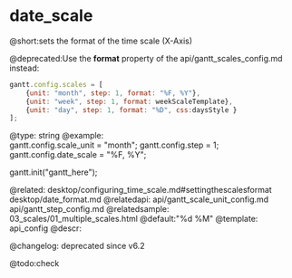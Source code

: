 date_scale
=============

@short:sets the format of the time scale (X-Axis)
	
@deprecated:Use the **format** property of the api/gantt_scales_config.md instead:

~~~js
gantt.config.scales = [
    {unit: "month", step: 1, format: "%F, %Y"},
    {unit: "week", step: 1, format: weekScaleTemplate},
    {unit: "day", step: 1, format: "%D", css:daysStyle }
];
~~~    


@type: string
@example:	
gantt.config.scale_unit = "month";
gantt.config.step = 1;
gantt.config.date_scale = "%F, %Y";

gantt.init("gantt_here");

@related:
	desktop/configuring_time_scale.md#settingthescalesformat
    desktop/date_format.md
@relatedapi:
	api/gantt_scale_unit_config.md
	api/gantt_step_config.md
@relatedsample:	
	03_scales/01_multiple_scales.html
@default:"%d %M"
@template:	api_config
@descr:

@changelog: deprecated since v6.2

@todo:check
